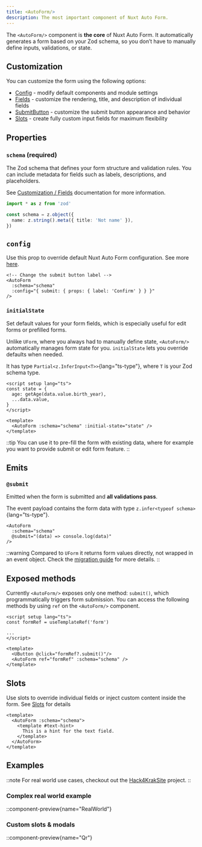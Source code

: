 ```yaml
---
title: <AutoForm/>
description: The most important component of Nuxt Auto Form.
---
```


The `<AutoForm/>` component is **the core** of Nuxt Auto Form.
It automatically generates a form based on your Zod schema, so you don’t have to manually define inputs, validations, or state.

## Customization

You can customize the form using the following options:

- [Config](/customization/config) - modify default components and module settings
- [Fields](/customization/fields) - customize the rendering, title, and description of individual fields
- [SubmitButton](/customization/submit_button) - customize the submit button appearance and behavior
- [Slots](/customization/slots) - create fully custom input fields for maximum flexibility

## Properties

### `schema` (required)

The Zod schema that defines your form structure and validation rules.
You can include metadata for fields such as labels, descriptions, and placeholders.

See [Customization / Fields](/customization/fields) documentation for more information.

```ts
import * as z from 'zod'

const schema = z.object({
  name: z.string().meta({ title: 'Not name' }),
})
```

## `config`

Use this prop to override default Nuxt Auto Form configuration.
See more [here](/customization/config).

```vue
<!-- Change the submit button label -->
<AutoForm
  :schema="schema"
  :config="{ submit: { props: { label: 'Confirm' } } }"
/>
```

### `initialState`

Set default values for your form fields, which is especially useful for edit forms or prefilled forms.

Unlike `UForm`, where you always had to manually define state, `<AutoForm/>` automatically manages form state for you.
`initialState` lets you override defaults when needed.

It has type `Partial<z.InferInput<T>>`{lang="ts-type"}, where `T` is your Zod schema type.

```vue
<script setup lang="ts">
const state = {
  age: getAge(data.value.birth_year),
  ...data.value,
}
</script>

<template>
  <AutoForm :schema="schema" :initial-state="state" />
</template>
```

::tip
You can use it to pre-fill the form with existing data, where for example
you want to provide submit or edit form feature.
::

## Emits

### `@submit`

Emitted when the form is submitted and **all validations pass**.

The event payload contains the form data with type `z.infer<typeof schema>`{lang="ts-type"}.

```vue
<AutoForm
  :schema="schema"
  @submit="(data) => console.log(data)"
/>
```

::warning
Compared to `UForm` it returns form values directly, not wrapped in an event object.
Check the [migration guide](/getting-started/migration) for more details.
::

## Exposed methods

Currently `<AutoForm/>` exposes only one method: `submit()`, which programmatically triggers form submission.
You can access the following methods by using `ref` on the `<AutoForm/>` component.

```vue
<script setup lang="ts">
const formRef = useTemplateRef('form')

...
</script>

<template>
  <UButton @click="formRef?.submit()"/>
  <AutoForm ref="formRef" :schema="schema" />
</template>
```

## Slots

Use slots to override individual fields or inject custom content inside the form.
See [Slots](/customization/slots) for details

```vue
<template>
  <AutoForm :schema="schema">
    <template #text-hint>
      This is a hint for the text field.
    </template>
  </AutoForm>
</template>
```

## Examples

::note
For real world use cases, checkout out the [Hack4KrakSite](https://github.com/search?q=repo%3AHack4Krak%2FHack4KrakSite%20AutoForm&type=code) project.
::

### Complex real world example

::component-preview{name="RealWorld"}

### Custom slots & modals

::component-preview{name="Qr"}

